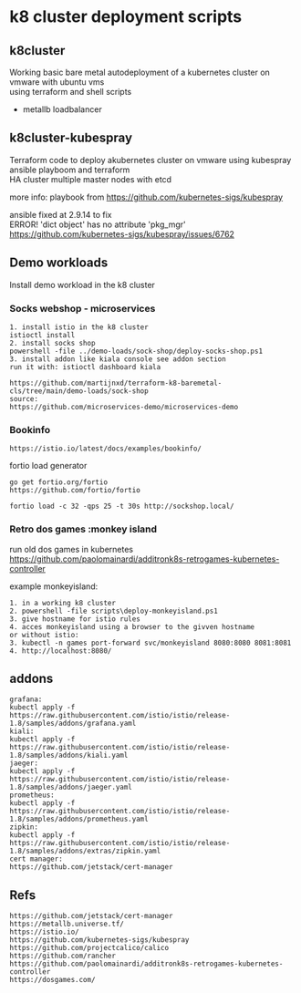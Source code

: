 # k8 cluster deployment scripts

## k8cluster ##

Working basic bare metal autodeployment of a kubernetes cluster on vmware with ubuntu vms \
using terraform and shell scripts 

- metallb loadbalancer


## k8cluster-kubespray ##
Terraform code to deploy akubernetes cluster on vmware using kubespray ansible playboom and terraform \
HA cluster multiple master nodes with etcd

more info:
playbook from https://github.com/kubernetes-sigs/kubespray

ansible fixed at 2.9.14 to fix \
ERROR! 'dict object' has no attribute 'pkg_mgr' \
https://github.com/kubernetes-sigs/kubespray/issues/6762


## Demo workloads ##

Install demo workload in the k8 cluster

### Socks webshop - microservices ###
```
1. install istio in the k8 cluster
istioctl install
2. install socks shop
powershell -file ../demo-loads/sock-shop/deploy-socks-shop.ps1
3. install addon like kiala console see addon section
run it with: istioctl dashboard kiala

https://github.com/martijnxd/terraform-k8-baremetal-cls/tree/main/demo-loads/sock-shop
source:
https://github.com/microservices-demo/microservices-demo
```
### Bookinfo ###
```
https://istio.io/latest/docs/examples/bookinfo/
```

fortio load generator
```
go get fortio.org/fortio
https://github.com/fortio/fortio

fortio load -c 32 -qps 25 -t 30s http://sockshop.local/
```

### Retro dos games :monkey island ###

run old dos games in kubernetes \
https://github.com/paolomainardi/additronk8s-retrogames-kubernetes-controller

example monkeyisland:

```
1. in a working k8 cluster
2. powershell -file scripts\deploy-monkeyisland.ps1
3. give hostname for istio rules
4. acces monkeyisland using a browser to the givven hostname
or without istio:
3. kubectl -n games port-forward svc/monkeyisland 8080:8080 8081:8081
4. http://localhost:8080/

```
## addons ##
```
grafana: 
kubectl apply -f https://raw.githubusercontent.com/istio/istio/release-1.8/samples/addons/grafana.yaml
kiali: 
kubectl apply -f https://raw.githubusercontent.com/istio/istio/release-1.8/samples/addons/kiali.yaml
jaeger: 
kubectl apply -f https://raw.githubusercontent.com/istio/istio/release-1.8/samples/addons/jaeger.yaml
prometheus: 
kubectl apply -f https://raw.githubusercontent.com/istio/istio/release-1.8/samples/addons/prometheus.yaml
zipkin: 
kubectl apply -f https://raw.githubusercontent.com/istio/istio/release-1.8/samples/addons/extras/zipkin.yaml
cert manager: 
https://github.com/jetstack/cert-manager
```

## Refs ##
```
https://github.com/jetstack/cert-manager
https://metallb.universe.tf/
https://istio.io/
https://github.com/kubernetes-sigs/kubespray
https://github.com/projectcalico/calico
https://github.com/rancher
https://github.com/paolomainardi/additronk8s-retrogames-kubernetes-controller
https://dosgames.com/
```
